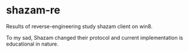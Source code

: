 # shazam-re
Results of reverse-engineering study shazam client on win8.

To my sad, Shazam changed their protocol and current implementation is educational in nature.